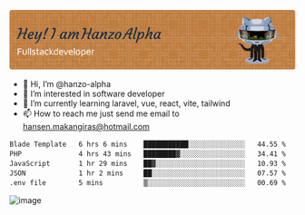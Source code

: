 ![Header](./github-header-image.png)

- 👋 Hi, I’m @hanzo-alpha
- 👀 I’m interested in software developer
- 🌱 I’m currently learning laravel, vue, react, vite, tailwind
- 📫 How to reach me just send me email to hansen.makangiras@hotmail.com 

<!---
hanzo-alpha/hanzo-alpha is a ✨ special ✨ repository because its `README.md` (this file) appears on your GitHub profile.
You can click the Preview link to take a look at your changes.
--->

<!--START_SECTION:waka-->

```txt
Blade Template   6 hrs 6 mins    ███████████░░░░░░░░░░░░░░   44.55 %
PHP              4 hrs 43 mins   ████████▓░░░░░░░░░░░░░░░░   34.41 %
JavaScript       1 hr 29 mins    ██▓░░░░░░░░░░░░░░░░░░░░░░   10.93 %
JSON             1 hr 2 mins     ██░░░░░░░░░░░░░░░░░░░░░░░   07.57 %
.env file        5 mins          ▒░░░░░░░░░░░░░░░░░░░░░░░░   00.69 %
```

<!--END_SECTION:waka-->

![image](https://github.com/hanzo-alpha/hanzo-alpha/assets/111342797/c4bd2977-6123-4017-8652-6e166259b484)

